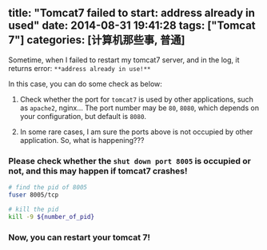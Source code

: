 title: "Tomcat7 failed to start: address already in used"
date: 2014-08-31 19:41:28
tags: ["Tomcat 7"]
categories: [计算机那些事, 普通]
---
Sometime, when I failed to restart my tomcat7 server, and in the log, it returns error: `**address already in use!**`
<!-- more -->

In this case, you can do some check as below:

1. Check whether the port for `tomcat7` is used by other applications, such as `apache2`, nginx... The port number may be `80`, `8080`, which depends on your configuration, but default is `8080`.

2. In some rare cases, I am sure the ports above is not occupied by other application. So, what is happening???

### Please check whether the `shut down port 8005` is occupied or not, and this may happen if tomcat7 crashes!

```bash
# find the pid of 8005
fuser 8005/tcp

# kill the pid
kill -9 ${number_of_pid}
```

### Now, you can restart your tomcat 7!
